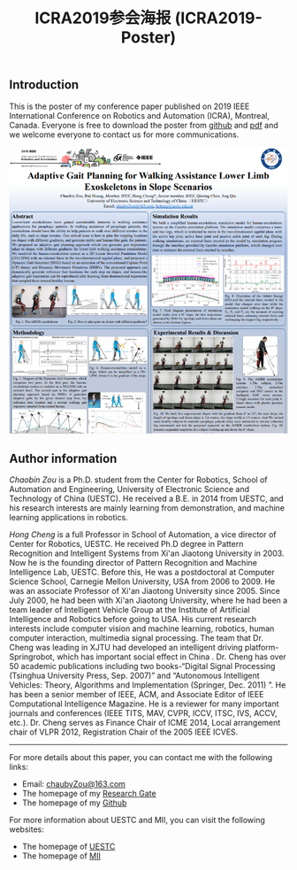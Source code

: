 ﻿---
layout: post
title: ICRA2019参会海报 (ICRA2019-Poster)
categories: Conference
description: The poster of ICRA2019
keywords: Poster, ICRA
---

## Introduction
This is the poster of my conference paper published on 2019 IEEE International Conference on Robotics and Automation (ICRA), Montreal, Canada. 
Everyone is free to download the poster from [github](https://github.com/chauby/ICRA2019-Poster) and [pdf](/assets/pdf/ICRA2019-Poster.pdf) and we welcome everyone to contact us for more communications.


<!--more-->

![ICRA2019-poster](/images/posts/conference/ICRA2019_poster_picture.png)

## Author information
*Chaobin Zou* is a Ph.D. student from the Center for Robotics, School of Automation and Engineering, University of Electronic Science and Technology of China (UESTC). He received a B.E. in 2014 from UESTC, and his research interests are mainly learning from demonstration, and machine learning applications in robotics.

*Hong Cheng*  is a full Professor in School of Automation, a vice director of Center for Robotics, UESTC. He received Ph.D degree in Pattern Recognition and Intelligent Systems from Xi'an Jiaotong University in 2003. Now he is the founding director of Pattern Recognition and Machine Intelligence Lab, UESTC. Before this, He was a postdoctoral at Computer Science School, Carnegie Mellon University, USA from 2006 to 2009. He was an associate Professor of Xi'an Jiaotong University since 2005. Since July 2000, he had been with Xi'an Jiaotong University, where he had been a team leader of Intelligent Vehicle Group at the Institute of Artificial Intelligence and Robotics before going to USA.
His current research interests include computer vision and machine learning, robotics, human computer interaction, multimedia signal processing. The team that Dr. Cheng was leading in XJTU had developed an intelligent driving platform-Springrobot, which has important social effect in China . Dr. Cheng has over 50 academic publications including two books-“Digital Signal Processing (Tsinghua University Press, Sep. 2007)” and “Autonomous Intelligent Vehicles: Theory, Algorithms and Implementation (Springer, Dec. 2011) ”. He has been a senior member of IEEE, ACM, and Associate Editor of IEEE Computational Intelligence Magazine. He is a reviewer for many important journals and conferences (IEEE TITS, MAV, CVPR, ICCV, ITSC, IVS, ACCV, etc.). Dr. Cheng serves as Finance Chair of ICME 2014, Local arrangement chair of VLPR 2012, Registration Chair of the 2005 IEEE ICVES.

---
For more details about this paper, you can contact me with the following links:
+ Email: chaubyZou@163.com
+ The homepage of my [Research Gate](https://www.researchgate.net/profile/Chaobin_Zou3)
+ The homepage of my [Github](https://github.com/chauby)

For more information about UESTC and MII, you can visit the following websites:
+ The homepage of [UESTC](https://www.uestc.edu.cn)
+ The homepage of [MII](http://www.uestcrobot.net)
